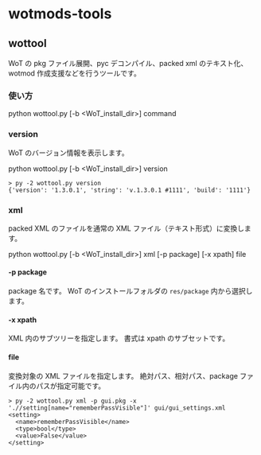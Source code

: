 # wotmods-tools

## wottool

WoT の pkg ファイル展開、pyc デコンパイル、packed xml のテキスト化、wotmod 作成支援などを行うツールです。

### 使い方

python wottool.py [-b <WoT_install_dir>] command

### version

WoT のバージョン情報を表示します。

python wottool.py [-b <WoT_install_dir>] version

```
> py -2 wottool.py version
{'version': '1.3.0.1', 'string': 'v.1.3.0.1 #1111', 'build': '1111'}
```

### xml

packed XML のファイルを通常の XML ファイル（テキスト形式）に変換します。

python wottool.py [-b <WoT_install_dir>] xml [-p package] [-x xpath] file

#### -p package

package 名です。
WoT のインストールフォルダの `res/package` 内から選択します。

#### -x xpath

XML 内のサブツリーを指定します。
書式は xpath のサブセットです。

#### file

変換対象の XML ファイルを指定します。
絶対パス、相対パス、package ファイル内のパスが指定可能です。


```
> py -2 wottool.py xml -p gui.pkg -x './/setting[name="rememberPassVisible"]' gui/gui_settings.xml
<setting>
  <name>rememberPassVisible</name>
  <type>bool</type>
  <value>False</value>
</setting>
```
